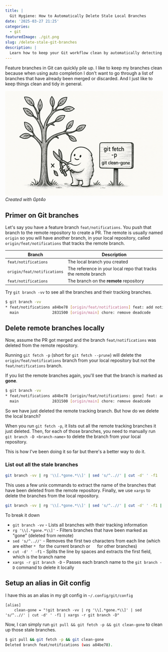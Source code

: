 ```yaml
---
title: |
  Git Hygiene: How to Automatically Delete Stale Local Branches
date: '2025-03-27 21:25'
categories:
  - git
featuredImage: ./git.png
slug: /delete-stale-git-branches
description: |
  Learn how to keep your Git workflow clean by automatically detecting and removing stale local branches that no longer exist in the remote repository. This step-by-step guide shows you how to create a custom Git alias to streamline branch management
---
```


Feature branches in Git can quickly pile up. I like to keep my branches clean because when using auto completion I don't want to go through a list of branches that have already been merged or discarded. And I just like to keep things clean and tidy in general.

![Git Branch Relationship](./git.png)
_Created with Gpt4o_

## Primer on Git branches

Let's say you have a feature branch `feat/notifications`.
You push that branch to the remote repository to create a PR.
The remote is usually named `origin` so you will have another branch, in your local repository, called `origin/feat/notifications` that tracks the remote branch.

| Branch                      | Description                                                    |
| --------------------------- | -------------------------------------------------------------- |
| `feat/notifications`        | The local branch you created                                   |
| `origin/feat/notifications` | The reference in your local repo that tracks the remote branch |
| `feat/notifications`        | The branch on the **remote** repository                        |

Try `git branch -vv` to see all the branches and their tracking branches.

```sh
$ git branch -vv
* feat/notifications a84be78 [origin/feat/notifications] feat: add notifications
  main               2831500 [origin/main] chore: remove deadcode
```

## Delete remote branches locally

Now, assume the PR got merged and the branch `feat/notifications` was deleted from the remote repository.

Running `git fetch -p` (short for `git fetch --prune`) will delete the `origin/feat/notifications` branch from your local repository but not the `feat/notifications` branch.

If you list the remote branches again, you'll see that the branch is marked as **gone**.

```sh
$ git branch -vv
* feat/notifications a84be78 [origin/feat/notifications: gone] feat: add notifications
  main               2831500 [origin/main] chore: remove deadcode
```

So we have just deleted the remote tracking branch. But how do we delete the local branch?

When you run `git fetch -p`, it lists out all the remote tracking branches it just deleted.
Then, for each of those branches, you need to manually run `git branch -D <branch-name>` to delete the branch from your local repository.

This is how I've been doing it so far but there's a better way to do it.

### List out all the stale branches

```sh
git branch -vv | rg '\\[.*gone.*\\]' | sed 's/^..//' | cut -d' ' -f1
```

This uses a few unix commands to extract the name of the branches that have been deleted from the remote repository.
Finally, we use `xargs` to delete the branches from the local repository.

```sh
git branch -vv | rg '\\[.*gone.*\\]' | sed 's/^..//' | cut -d' ' -f1 | xargs -r git branch -D
```

To break it down

- `git branch -vv` - Lists all branches with their tracking information
- `rg '\\[.*gone.*\\]'` - Filters branches that have been marked as "gone" (deleted from remote)
- `sed 's/^..//'` - Removes the first two characters from each line (which are either `* ` for the current branch or `  ` for other branches)
- `cut -d' ' -f1` - Splits the line by spaces and extracts the first field, which is the branch name
- `xargs -r git branch -D` - Passes each branch name to the `git branch -D` command to delete it locally

## Setup an alias in Git config

I have this as an alias in my git config in `~/.config/git/config`

```
[alias]
    clean-gone = "!git branch -vv | rg '\\[.*gone.*\\]' | sed 's/^..//' | cut -d' ' -f1 | xargs -r git branch -D"
```

Now, I can simply run `git pull && git fetch -p && git clean-gone` to clean up those stale branches.

```sh
$ git pull && git fetch -p && git clean-gone
Deleted branch feat/notifications (was a84be78).
```

<br>

